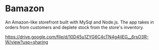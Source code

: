 # Bamazon
An Amazon-like storefront built with MySql and Node.js. The app takes in orders from customers and deplete stock from the store's inventory.

https://drive.google.com/file/d/10D45u1ZYG6C4cTN4g4jIEG__6rsO3R-W/view?usp=sharing

